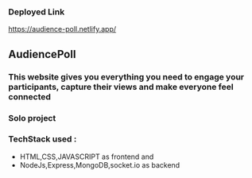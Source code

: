 ### Deployed Link
https://audience-poll.netlify.app/

## AudiencePoll
### This website gives you everything you need to engage your participants, capture their views and make everyone feel connected
### Solo project
### TechStack used : 
- HTML,CSS,JAVASCRIPT as frontend and
- NodeJs,Express,MongoDB,socket.io  as backend







